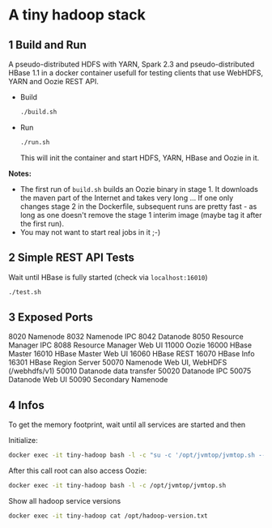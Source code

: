 # A tiny hadoop stack

## 1 Build and Run

A pseudo-distributed HDFS with YARN, Spark 2.3 and pseudo-distributed HBase 1.1 in a docker container usefull for testing clients that use WebHDFS, YARN and Oozie REST API.

- Build

    ```bash
    ./build.sh
    ```

- Run

    ```bash
    ./run.sh
    ```

    This will init the container and start HDFS, YARN, HBase and Oozie in it.


**Notes:**

- The first run of `build.sh` builds an Oozie binary in stage 1. It downloads the maven part of the Internet and takes very long ...
If one only changes stage 2 in the Dockerfile, subsequent runs are pretty fast - as long as one doesn't remove the stage 1 interim image (maybe tag it after the first run).
- You may not want to start real jobs in it ;-)


## 2 Simple REST API Tests

Wait until HBase is fully started (check via `localhost:16010`)

```bash
./test.sh
```

## 3 Exposed Ports

8020 Namenode
8032 Namenode IPC
8042 Datanode
8050 Resource Manager IPC
8088 Resource Manager Web UI
11000 Oozie
16000 HBase Master
16010 HBase Master Web UI
16060 HBase REST
16070 HBase Info
16301 HBase Region Server
50070 Namenode Web UI, WebHDFS (/webhdfs/v1)
50010 Datanode data transfer
50020 Datanode IPC
50075 Datanode Web UI
50090 Secondary Namenode

## 4 Infos

To get the memory footprint, wait until all services are started and then

Initialize:

```bash
docker exec -it tiny-hadoop bash -l -c "su -c '/opt/jvmtop/jvmtop.sh --once' oozie"
```

After this call root can also access Oozie:

```bash
docker exec -it tiny-hadoop bash -l -c /opt/jvmtop/jvmtop.sh
```

Show all hadoop service versions

```bash
docker exec -it tiny-hadoop cat /opt/hadoop-version.txt
```
